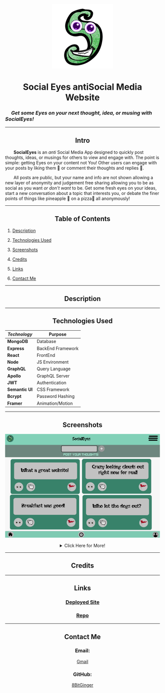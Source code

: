 <div align="center">

![SocialEyesS](./readme-pics/tinyLogo%20-%20no%20back.png)

# Social Eyes antiSocial Media Website

</div>

### &nbsp;&nbsp;&nbsp;&nbsp; _Get some Eyes on your next thought, idea, or musing with SocialEyes!_

---

<div align="center">

## Intro

</div>

&nbsp;&nbsp;&nbsp;&nbsp;&nbsp;&nbsp; **SocialEyes** is an _anti_ Social Media App designed to quickly post thoughts, ideas, or musings for others to view and engage with. The point is simple: getting Eyes on your content not You! Other users can engage with your posts by liking them 👀 or comment their thoughts and replies 💬.

&nbsp;&nbsp;&nbsp;&nbsp;&nbsp;&nbsp; All posts are public, but your name and info are not shown allowing a new layer of anonymity and judgement free sharing allowing you to be as social as you want _or don't want_ to be. Get some fresh eyes on your ideas, start a new conversation about a topic that interests you, or debate the finer points of things like pineapple 🍍 on a pizza🍕 all anonymously!

---

<div align="center">

## Table of Contents

</div>

1. [Description](#about)

1. [Technologies Used](#tech)

1. [Screenshots](#pics)

1. [Credits](#credits)

1. [Links](#links)

1. [Contact Me](#contact)

---

<div id="about"></div>

<div align="center">

## Description

</div>

---

<div id="tech"></div>

<div align="center">

## Technologies Used

| _Technology_    | Purpose           |
| --------------- | ----------------- |
| **MongoDB**     | Database          |
| **Express**     | BackEnd Framework |
| **React**       | FrontEnd          |
| **Node**        | JS Environment    |
| **GraphQL**     | Query Language    |
| **Apollo**      | GraphQL Server    |
| **JWT**         | Authentication    |
| **Semantic UI** | CSS Framework     |
| **Bcrypt**      | Password Hashing  |
| **Framer**      | Animation/Motion  |

</div>

---

<div id="pics"></div>

<div align="center">

## Screenshots

![screenshot](./readme-pics/socialEyes-WebFullWireframe-main.png)

<details>

<Summary>
    Click Here for More!
</Summary>

<br>

![screenshot](./readme-pics/socialEyes-MobileWireframe-main.png)
![screenshot](./readme-pics/socialEyes-WebFullWireframe-loginModal.png)

</details>
</div>

---

<div id="credits"></div>

<div align="center">

## Credits

</div>

---

<div id="links"></div>

<div align="center">

## Links

### [Deployed Site]()

### [Repo]()

</div>

---

<div id="contact"></div>

<div align="center">

## Contact Me

### Email:

[Gmail]()

### GitHub:

[8BitGinger]()

</div>
